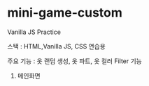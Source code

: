 # mini-game-custom

Vanilla JS Practice

스택 : HTML,Vanilla JS, CSS 연습용

주요 기능 : 옷 랜덤 생성, 옷 파트, 옷 컬러 Filter 기능

1. 메인화면
